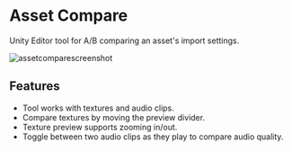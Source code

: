 # Asset Compare

Unity Editor tool for A/B comparing an asset's import settings.

![assetcomparescreenshot](https://github.com/user-attachments/assets/7d3f7041-609a-4104-9132-40cb308f9e22)

## Features
* Tool works with textures and audio clips.
* Compare textures by moving the preview divider.
* Texture preview supports zooming in/out.
* Toggle between two audio clips as they play to compare audio quality.


